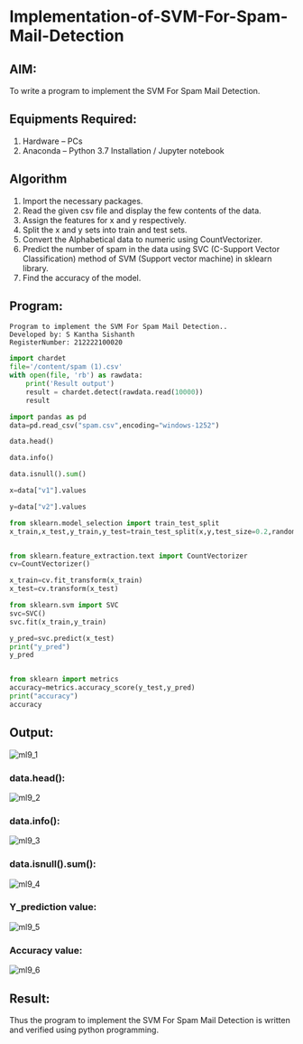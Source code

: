 # Implementation-of-SVM-For-Spam-Mail-Detection

## AIM:
To write a program to implement the SVM For Spam Mail Detection.

## Equipments Required:
1. Hardware – PCs
2. Anaconda – Python 3.7 Installation / Jupyter notebook

## Algorithm
1. Import the necessary packages.
2. Read the given csv file and display the few contents of the data.
3. Assign the features for x and y respectively.
4. Split the x and y sets into train and test sets.
5. Convert the Alphabetical data to numeric using CountVectorizer.
6. Predict the number of spam in the data using SVC (C-Support Vector Classification) method of SVM (Support vector machine) in sklearn library.
7. Find the accuracy of the model.

## Program:

```
Program to implement the SVM For Spam Mail Detection..
Developed by: S Kantha Sishanth
RegisterNumber: 212222100020
```

```py
import chardet
file='/content/spam (1).csv'
with open(file, 'rb') as rawdata:
    print('Result output')
    result = chardet.detect(rawdata.read(10000))
    result

import pandas as pd
data=pd.read_csv("spam.csv",encoding="windows-1252")

data.head()

data.info()

data.isnull().sum()

x=data["v1"].values

y=data["v2"].values

from sklearn.model_selection import train_test_split
x_train,x_test,y_train,y_test=train_test_split(x,y,test_size=0.2,random_state=0)


from sklearn.feature_extraction.text import CountVectorizer 
cv=CountVectorizer()

x_train=cv.fit_transform(x_train)
x_test=cv.transform(x_test)

from sklearn.svm import SVC
svc=SVC()
svc.fit(x_train,y_train)

y_pred=svc.predict(x_test)
print("y_pred")
y_pred


from sklearn import metrics
accuracy=metrics.accuracy_score(y_test,y_pred)
print("accuracy")
accuracy
```

## Output:

![ml9_1](https://github.com/Skanthasishanth/Implementation-of-SVM-For-Spam-Mail-Detection/assets/118298456/285e6775-8a6e-4cc7-a9db-5ea1f8dad2ec)


### data.head():

![ml9_2](https://github.com/Skanthasishanth/Implementation-of-SVM-For-Spam-Mail-Detection/assets/118298456/82fc1f31-c29f-4780-9882-7ec28be4fc79)

### data.info():

![ml9_3](https://github.com/Skanthasishanth/Implementation-of-SVM-For-Spam-Mail-Detection/assets/118298456/59ef4d19-90c0-40a4-86ac-925e7b1aa41e)

### data.isnull().sum():

![ml9_4](https://github.com/Skanthasishanth/Implementation-of-SVM-For-Spam-Mail-Detection/assets/118298456/24d7e31c-c7a4-4bc5-9bc1-7541cfe97856)

### Y_prediction value:

![ml9_5](https://github.com/Skanthasishanth/Implementation-of-SVM-For-Spam-Mail-Detection/assets/118298456/7b3ba843-ff86-417b-bc98-a64d3b656ac5)

### Accuracy value:

![ml9_6](https://github.com/Skanthasishanth/Implementation-of-SVM-For-Spam-Mail-Detection/assets/118298456/f3187852-c5d6-45da-815c-b9f3ae2e1601)


## Result:

Thus the program to implement the SVM For Spam Mail Detection is written and verified using python programming.
